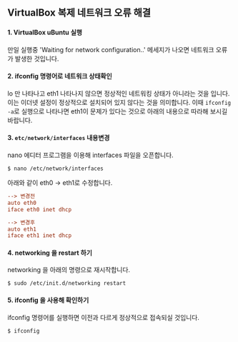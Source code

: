 ## VirtualBox 복제 네트워크 오류 해결

#### 1. VirtualBox uBuntu 실행
  
만일 실행중 'Waiting for network configuration..' 메세지가 나오면 네트워크 오류가 발생한 것입니다.

#### 2. ifconfig 명령어로 네트워크 상태확인

lo 만 나타나고  eth1 나타나지 않으면 정상적인 네트워킹 상태가 아니라는 것을 입니다. 이는 이더넷 설정이 정상적으로 설치되어 있지 않다는 것을 의미합니다. 이때 `ifconfig -a`로 실행으로 나타나면 eth1이 문제가 있다는 것으로 아래의 내용으로 따라해 보시길 바랍니다.

#### 3. `etc/network/interfaces` 내용변경

nano 에디터 프로그램을 이용해 interfaces 파일을 오픈합니다.
```
$ nano /etc/network/interfaces
```

아래와 같이 eth0 -> eth1로 수정합니다.
```ini
--> 변경전
auto eth0
iface eth0 inet dhcp

--> 변경후
auto eth1
iface eth1 inet dhcp
```

#### 4. networking 을 restart 하기

networking 을 아래의 명령으로 재시작합니다.
```
$ sudo /etc/init.d/networking restart
```

#### 5. ifconfig 을 사용해 확인하기

ifconfig 명령어를 실행하면 이전과 다르게 정상적으로 접속되실 것입니다.
```
$ ifconfig
```